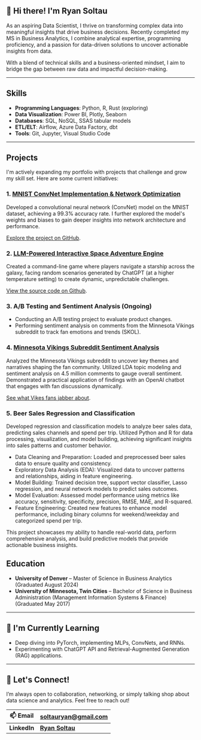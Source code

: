 ## 👋 Hi there! I'm Ryan Soltau

As an aspiring Data Scientist, I thrive on transforming complex data into meaningful insights that drive business decisions. Recently completed my MS in Business Analytics, I combine analytical expertise, programming proficiency, and a passion for data-driven solutions to uncover actionable insights from data.

With a blend of technical skills and a business-oriented mindset, I aim to bridge the gap between raw data and impactful decision-making.

---

## Skills

- **Programming Languages**: Python, R, Rust (exploring)
- **Data Visualization**: Power BI, Plotly, Seaborn
- **Databases**: SQL, NoSQL, SSAS tabular models
- **ETL/ELT**: Airflow, Azure Data Factory, dbt
- **Tools**: Git, Jupyter, Visual Studio Code

---

## Projects

I'm actively expanding my portfolio with projects that challenge and grow my skill set. Here are some current initiatives:

### 1. **[MNIST ConvNet Implementation &amp; Network Optimization](https://github.com/soltauryan/Portfolio/tree/main/Projects/pytorch_MNIST_ConvNet)**

Developed a convolutional neural network (ConvNet) model on the MNIST dataset, achieving a 99.3% accuracy rate. I further explored the model's weights and biases to gain deeper insights into network architecture and performance.

[Explore the project on GitHub](https://github.com/soltauryan/Portfolio/tree/main/Projects/pytorch_MNIST_ConvNet).

### 2. **[LLM-Powered Interactive Space Adventure Engine](https://github.com/soltauryan/Portfolio/tree/main/Projects/space_adventure_with_chatgpt)**

Created a command-line game where players navigate a starship across the galaxy, facing random scenarios generated by ChatGPT (at a higher temperature setting) to create dynamic, unpredictable challenges.

[View the source code on Github](https://github.com/soltauryan/Portfolio/tree/main/Projects/space_adventure_with_chatgpt).

### 3. **A/B Testing and Sentiment Analysis** (Ongoing)

* Conducting an A/B testing project to evaluate product changes.
* Performing sentiment analysis on comments from the Minnesota Vikings subreddit to track fan emotions and trends (SKOL).

### 4. **[Minnesota Vikings Subreddit Sentiment Analysis](https://github.com/soltauryan/Portfolio/tree/main/Projects/mn_vikings_sentiment_analysis)**

Analyzed the Minnesota Vikings subreddit to uncover key themes and narratives shaping the fan community. Utilized LDA topic modeling and sentiment analysis on 4.5 million comments to gauge overall sentiment. Demonstrated a practical application of findings with an OpenAI chatbot that engages with fan discussions dynamically.

[See what Vikes fans jabber about](https://github.com/soltauryan/Portfolio/tree/main/Projects/mn_vikings_sentiment_analysis).

### 5. Beer Sales Regression and Classification

Developed regression and classification models to analyze beer sales data, predicting sales channels and spend per trip. Utilized Python and R for data processing, visualization, and model building, achieving significant insights into sales patterns and customer behavior.

* Data Cleaning and Preparation: Loaded and preprocessed beer sales data to ensure quality and consistency.
* Exploratory Data Analysis (EDA): Visualized data to uncover patterns and relationships, aiding in feature engineering.
* Model Building: Trained decision tree, support vector classifier, Lasso regression, and neural network models to predict sales outcomes.
* Model Evaluation: Assessed model performance using metrics like accuracy, sensitivity, specificity, precision, RMSE, MAE, and R-squared.
* Feature Engineering: Created new features to enhance model performance, including binary columns for weekend/weekday and categorized spend per trip.

This project showcases my ability to handle real-world data, perform comprehensive analysis, and build predictive models that provide actionable business insights.

## Education

- **University of Denver** – Master of Science in Business Analytics (Graduated August 2024)
- **University of Minnesota, Twin Cities** – Bachelor of Science in Business Administration (Management Information Systems & Finance) (Graduated May 2017)

---

## 🌱 I'm Currently Learning

- Deep diving into PyTorch, implementing MLPs, ConvNets, and RNNs.
- Experimenting with ChatGPT API and Retrieval-Augmented Generation (RAG) applications.

---

## 💬 Let's Connect!

I’m always open to collaboration, networking, or simply talking shop about data science and analytics. Feel free to reach out!

| 📫 Email           | soltauryan@gmail.com                                                              |
| ------------------ | --------------------------------------------------------------------------------- |
| **LinkedIn** | **[Ryan Soltau](https://www.linkedin.com/in/ryansoltau/ "Ryan Soltau LinkedIn")** |
